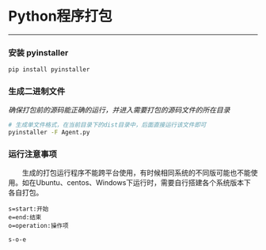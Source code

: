 # Python程序打包
***
### 安装 pyinstaller
```sh
pip install pyinstaller
```

### 生成二进制文件
*确保打包前的源码能正确的运行，并进入需要打包的源码文件的所在目录*
```sh
# 生成单文件格式，在当前目录下的dist目录中，后面直接运行该文件即可
pyinstaller -F Agent.py
```

### 运行注意事项
&ensp;&ensp;&ensp;&ensp;生成的打包运行程序不能跨平台使用，有时候相同系统的不同版可能也不能使用。如在Ubuntu、centos、Windows下运行时，需要自行搭建各个系统版本下各自打包。

```flow
s=start:开始
e=end:结束
o=operation:操作项

s-o-e
```